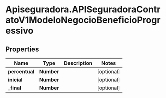 # Apiseguradora.APISeguradoraContratoV1ModeloNegocioBeneficioProgressivo

## Properties
Name | Type | Description | Notes
------------ | ------------- | ------------- | -------------
**percentual** | **Number** |  | [optional] 
**inicial** | **Number** |  | [optional] 
**_final** | **Number** |  | [optional] 


